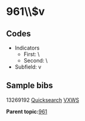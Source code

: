 # 961\\\\$v

## Codes

-   Indicators
    -   First: \\
    -   Second: \\
-   Subfield: v

## Sample bibs

13269192 [Quicksearch](https://search.library.yale.edu/catalog/13269192) [VXWS](http://prodorbis.library.yale.edu:7014/vxws/GetHoldingsService?bibId=13269192)

**Parent topic:**[961](../../tags/961/961.md)

